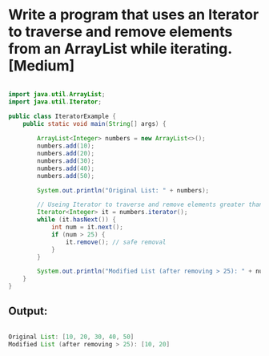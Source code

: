 # Write a program that uses an Iterator to traverse and remove elements from an ArrayList while iterating. [Medium]

```java

import java.util.ArrayList;
import java.util.Iterator;

public class IteratorExample {
    public static void main(String[] args) {
        
        ArrayList<Integer> numbers = new ArrayList<>();
        numbers.add(10);
        numbers.add(20);
        numbers.add(30);
        numbers.add(40);
        numbers.add(50);

        System.out.println("Original List: " + numbers);

        // Useing Iterator to traverse and remove elements greater than 25
        Iterator<Integer> it = numbers.iterator();
        while (it.hasNext()) {
            int num = it.next();
            if (num > 25) {
                it.remove(); // safe removal
            }
        }

        System.out.println("Modified List (after removing > 25): " + numbers);
    }
}


```

## Output:

```java

Original List: [10, 20, 30, 40, 50]
Modified List (after removing > 25): [10, 20]

```
